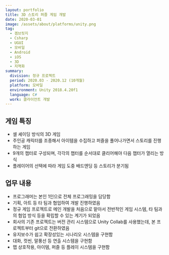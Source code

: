 ```yaml
---
layout: portfolio
title: 3D 스토리 퍼즐 게임 개발
date: 2020-03-01
image: /assets/about/platforms/unity.png
tag:
  - 겜브릿지
  - Csharp
  - UGUI
  - 모바일
  - Android
  - iOS
  - 3D
  - 지역화
summary:
  division: 정규 프로젝트
  period: 2020.03 - 2020.12 (10개월)
  platform: 모바일
  environment: Unity 2018.4.20f1
  language: C#
  work: 클라이언트 개발
---
```


## 게임 특징

* 셀 셰이딩 방식의 3D 게임
* 주인공 캐릭터를 조종해서 아이템을 수집하고 퍼즐을 풀어나가면서 스토리를 진행하는 게임
* 9개의 챕터로 구성되며, 각각의 챕터를 순서대로 클리어해야 다음 챕터가 열리는 방식
* 플레이어의 선택에 따라 게임 도중 배드엔딩 등 스토리가 분기됨

## 업무 내용

* 프로그래머는 본인 1인으로 전체 프로그래밍을 담당함
* 기획, 아트 등 타 팀과 협업하여 개발 진행하였음
* 정규 게임 프로젝트로 메인 개발을 처음으로 맡아서 전반적인 게임 시스템, 타 팀과의 협업 방식 등을 확립할 수 있는 계기가 되었음
* 회사의 기존 프로젝트는 버전 관리 시스템으로 Unity Collab를 사용했는데, 본 프로젝트부터 git으로 전환하였음
* 유지보수가 쉽고 확장성있는 시나리오 시스템을 구현함
* 대화, 컷씬, 말풍선 등 연출 시스템을 구현함
* 맵 상호작용, 아이템, 퍼즐 등 플레이 시스템을 구현함
